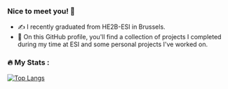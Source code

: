### Nice to meet you! 👋

- :writing_hand: I recently graduated from HE2B-ESI in Brussels.
- :briefcase: On this GitHub profile, you'll find a collection of projects I completed during my time at ESI and some personal projects I've worked on.

### :fire: My Stats :
[![Top Langs](https://github-readme-stats.vercel.app/api/top-langs/?username=MohamedBentouhami&layout=compact)](https://github.com/anuraghazra/github-readme-stats)






